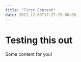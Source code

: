 ```yaml
---
title: "First Content"
date: 2021-12-03T17:27:29-08:00
---
```


# Testing this out

Some content for you!